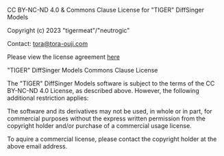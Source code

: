 CC BY-NC-ND 4.0 & Commons Clause License for "TIGER" DiffSinger Models

Copyright (c) 2023 "tigermeat"/"neutrogic"

Contact: tora@tora-ouji.com

Please view the license agreement [here](https://creativecommons.org/licenses/by-nc-nd/4.0/?ref=chooser-v1)

"TIGER" DiffSinger Models Commons Clause License

The "TIGER" DiffSinger Models software is subject to the terms of the CC BY-NC-ND 4.0 License, as described above. However, the following additional restriction applies:

The software and its derivatives may not be used, in whole or in part, for commercial purposes without the express written permission from the copyright holder and/or purchase of a commercial usage license.

To aquire a commercial license, please contact the copyright holder at the above email address.

